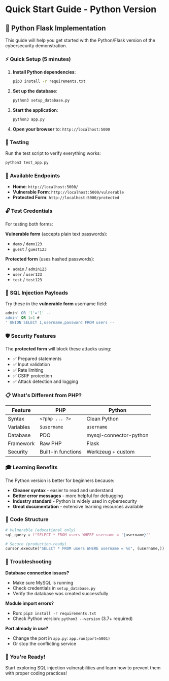 # Quick Start Guide - Python Version

## 🐍 Python Flask Implementation

This guide will help you get started with the Python/Flask version of the cybersecurity demonstration.

### ⚡ Quick Setup (5 minutes)

1. **Install Python dependencies**:
   ```bash
   pip3 install -r requirements.txt
   ```

2. **Set up the database**:
   ```bash
   python3 setup_database.py
   ```
   
3. **Start the application**:
   ```bash
   python3 app.py
   ```

4. **Open your browser** to: `http://localhost:5000`

### 🧪 Testing

Run the test script to verify everything works:
```bash
python3 test_app.py
```

### 🎯 Available Endpoints

- **Home**: `http://localhost:5000/`
- **Vulnerable Form**: `http://localhost:5000/vulnerable`
- **Protected Form**: `http://localhost:5000/protected`

### 🔓 Test Credentials

For testing both forms:

**Vulnerable form** (accepts plain text passwords):
- `demo` / `demo123`
- `guest` / `guest123`

**Protected form** (uses hashed passwords):
- `admin` / `admin123`
- `user` / `user123`
- `test` / `test123`

### 🚨 SQL Injection Payloads

Try these in the **vulnerable form** username field:
```sql
admin' OR '1'='1' --
admin' OR 1=1 #
' UNION SELECT 1,username,password FROM users --
```

### 🛡️ Security Features

The **protected form** will block these attacks using:
- ✅ Prepared statements
- ✅ Input validation
- ✅ Rate limiting
- ✅ CSRF protection
- ✅ Attack detection and logging

### 📋 What's Different from PHP?

| Feature | PHP | Python |
|---------|-----|--------|
| Syntax | `<?php ... ?>` | Clean Python |
| Variables | `$username` | `username` |
| Database | PDO | mysql-connector-python |
| Framework | Raw PHP | Flask |
| Security | Built-in functions | Werkzeug + custom |

### 🎓 Learning Benefits

The Python version is better for beginners because:
- **Cleaner syntax** - easier to read and understand
- **Better error messages** - more helpful for debugging
- **Industry standard** - Python is widely used in cybersecurity
- **Great documentation** - extensive learning resources available

### 📝 Code Structure

```python
# Vulnerable (educational only)
sql_query = f"SELECT * FROM users WHERE username = '{username}'"

# Secure (production-ready)
cursor.execute("SELECT * FROM users WHERE username = %s", (username,))
```

### 🐛 Troubleshooting

**Database connection issues?**
- Make sure MySQL is running
- Check credentials in `setup_database.py`
- Verify the database was created successfully

**Module import errors?**
- Run: `pip3 install -r requirements.txt`
- Check Python version: `python3 --version` (3.7+ required)

**Port already in use?**
- Change the port in `app.py`: `app.run(port=5001)`
- Or stop the conflicting service

### 🎉 You're Ready!

Start exploring SQL injection vulnerabilities and learn how to prevent them with proper coding practices!